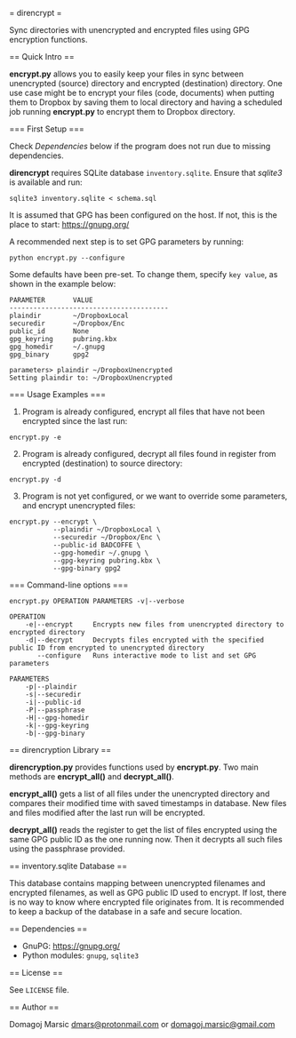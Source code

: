 = direncrypt =

Sync directories with unencrypted and encrypted files using GPG encryption functions.

== Quick Intro ==

**encrypt.py** allows you to easily keep your files in sync between unencrypted (source) directory and encrypted (destination) directory. One use case might be to encrypt your files (code, documents) when putting them to Dropbox by saving them to local directory and having a scheduled job running **encrypt.py** to encrypt them to Dropbox directory.

=== First Setup ===

Check *Dependencies* below if the program does not run due to missing dependencies.

**direncrypt** requires SQLite database `inventory.sqlite`. Ensure that *sqlite3* is available and run:

```
sqlite3 inventory.sqlite < schema.sql
```

It is assumed that GPG has been configured on the host. If not, this is the place to start: https://gnupg.org/

A recommended next step is to set GPG parameters by running:

```
python encrypt.py --configure
```

Some defaults have been pre-set. To change them, specify `key value`, as shown in the example below:

```
PARAMETER       VALUE
----------------------------------------
plaindir        ~/DropboxLocal
securedir       ~/Dropbox/Enc
public_id       None
gpg_keyring     pubring.kbx
gpg_homedir     ~/.gnupg
gpg_binary      gpg2

parameters> plaindir ~/DropboxUnencrypted
Setting plaindir to: ~/DropboxUnencrypted
```

=== Usage Examples ===

1. Program is already configured, encrypt all files that have not been encrypted since the last run:

```
encrypt.py -e
```

2. Program is already configured, decrypt all files found in register from encrypted (destination) to source directory:

```
encrypt.py -d
```

3. Program is not yet configured, or we want to override some parameters, and encrypt unencrypted files:

```
encrypt.py --encrypt \
           --plaindir ~/DropboxLocal \
           --securedir ~/Dropbox/Enc \
           --public-id BADCOFFE \
           --gpg-homedir ~/.gnupg \
           --gpg-keyring pubring.kbx \
           --gpg-binary gpg2
```

=== Command-line options ===

```
encrypt.py OPERATION PARAMETERS -v|--verbose

OPERATION
    -e|--encrypt     Encrypts new files from unencrypted directory to encrypted directory
    -d|--decrypt     Decrypts files encrypted with the specified public ID from encrypted to unencrypted directory
       --configure   Runs interactive mode to list and set GPG parameters

PARAMETERS
    -p|--plaindir
    -s|--securedir
    -i|--public-id
    -P|--passphrase
    -H|--gpg-homedir
    -k|--gpg-keyring
    -b|--gpg-binary
```

== direncryption Library ==

**direncryption.py** provides functions used by **encrypt.py**. Two main methods are **encrypt_all()** and **decrypt_all()**.

**encrypt_all()** gets a list of all files under the unencrypted directory and compares their modified time with saved timestamps in database. New files and files modified after the last run will be encrypted.

**decrypt_all()** reads the register to get the list of files encrypted using the same GPG public ID as the one running now. Then it decrypts all such files using the passphrase provided.

== inventory.sqlite Database ==

This database contains mapping between unencrypted filenames and encrypted filenames, as well as GPG public ID used to encrypt. If lost, there is no way to know where encrypted file originates from. It is recommended to keep a backup of the database in a safe and secure location.

== Dependencies ==

* GnuPG: https://gnupg.org/
* Python modules: `gnupg`, `sqlite3`

== License ==

See `LICENSE` file.

== Author ==

Domagoj Marsic
<dmars@protonmail.com> or <domagoj.marsic@gmail.com>
